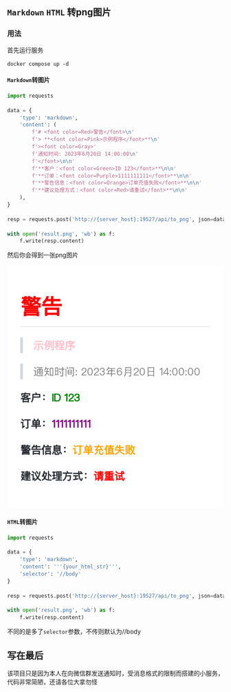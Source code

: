 <!--
 * @Author: Abel
 * @Date: 2023-06-20 14:43:34
 * @LastEditTime: 2023-06-20 16:57:49
-->
## ``Markdown`` ``HTML`` 转png图片

### 用法

首先运行服务

```shell
docker compose up -d
```

#### ``Markdown``转图片

```python
import requests

data = {
    'type': 'markdown',
    'content': (
        f'# <font color=Red>警告</font>\n'
        f'> **<font color=Pink>示例程序</font>**\n'
        f'><font color=Gray>'
        f'通知时间: 2023年6月20日 14:00:00\n'
        f'</font>\n\n'
        f'**客户：<font color=Green>ID 123</font>**\n\n'
        f'**订单：<font color=Purple>1111111111</font>**\n\n'
        f'**警告信息：<font color=Orange>订单充值失败</font>**\n\n'
        f'**建议处理方式：<font color=Red>请重试</font>**\n\n'
    ),
}

resp = requests.post('http://{server_host}:19527/api/to_png', json=data)

with open('result.png', 'wb') as f:
    f.write(resp.content)
```

然后你会得到一张png图片

![result.png](docs/result.png)

#### ``HTML``转图片

```python
import requests

data = {
    'type': 'markdown',
    'content': '''{your_html_str}''',
    'selector': '//body'
}

resp = requests.post('http://{server_host}:19527/api/to_png', json=data)

with open('result.png', 'wb') as f:
    f.write(resp.content)
```

不同的是多了``selector``参数，不传则默认为//body

## 写在最后

该项目只是因为本人在向微信群发送通知时，受消息格式的限制而搭建的小服务，代码非常简陋，还请各位大拿勿怪
